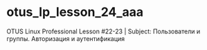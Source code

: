 # otus_lp_lesson_24_aaa
OTUS Linux Professional Lesson #22-23 | Subject: Пользователи и группы. Авторизация и аутентификация
